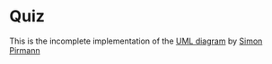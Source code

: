 # Quiz

This is the incomplete implementation of the [UML diagram](https://simonpirmann.github.io/MIB4-Softwaredesign/L04/) by [Simon Pirmann](https://github.com/simonpirmann)
